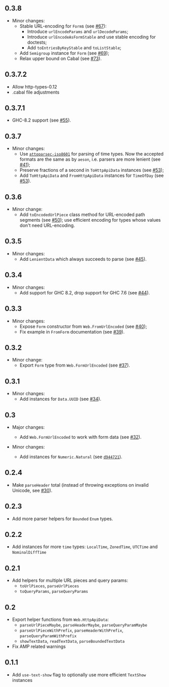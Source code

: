 0.3.8
---

* Minor changes:
    * Stable URL-encoding for `Form`s (see [#67](https://github.com/fizruk/http-api-data/pull/67)):
        * Introduce `urlEncodeParams` and `urlDecodeParams`;
        * Introduce `urlEncodeAsFormStable` and use stable encoding for doctests;
        * Add `toEntriesByKeyStable` and `toListStable`;
    * Add `Semigroup` instance for `Form` (see [#69](https://github.com/fizruk/http-api-data/pull/69));
    * Relax upper bound on Cabal (see [#73](https://github.com/fizruk/http-api-data/pull/73)).

0.3.7.2
---

* Allow http-types-0.12
* .cabal file adjustments

0.3.7.1
---

* GHC-8.2 support (see [#55](https://github.com/fizruk/http-api-data/pull/55)).

0.3.7
---

* Minor changes:
    * Use [`attoparsec-iso8601`](http://hackage.haskell.org/package/attoparsec-iso8601)
      for parsing of time types. Now the accepted formats are the same as by `aeson`,
      i.e. parsers are more lenient
      (see [#41](https://github.com/fizruk/http-api-data/pull/41));
    * Preserve fractions of a second in `ToHttpApiData` instances (see [#53](https://github.com/fizruk/http-api-data/pull/53));
    * Add `ToHttpApiData` and `FromHttpApiData` instances for `TimeOfDay` (see [#53](https://github.com/fizruk/http-api-data/pull/53)).

0.3.6
---

* Minor change:
    * Add `toEncodedUrlPiece` class method for URL-encoded path segments (see [#50](https://github.com/fizruk/http-api-data/pull/50)); use efficient encoding for types whose values don't need URL-encoding.

0.3.5
---

* Minor changes:
    * Add `LenientData` which always succeeds to parse (see [#45](https://github.com/fizruk/http-api-data/pull/45)).

0.3.4
---

* Minor changes:
    * Add support for GHC 8.2, drop support for GHC 7.6 (see [#44](https://github.com/fizruk/http-api-data/pull/44)).

0.3.3
---

* Minor changes:
    * Expose `Form` constructor from `Web.FromUrlEncoded` (see [#40](https://github.com/fizruk/http-api-data/pull/40));
    * Fix example in `FromForm` documentation (see [#39](https://github.com/fizruk/http-api-data/issues/39)).

0.3.2
---

* Minor change:
    * Export `Form` type from `Web.FormUrlEncoded` (see [#37](https://github.com/fizruk/http-api-data/pull/37)).

0.3.1
---

* Minor changes:
    * Add instances for `Data.UUID` (see [#34](https://github.com/fizruk/http-api-data/pull/34)).

0.3
---
* Major changes:
    * Add `Web.FormUrlEncoded` to work with form data (see [#32](https://github.com/fizruk/http-api-data/pull/32)).

* Minor changes:
    * Add instances for `Numeric.Natural` (see [`d944721`](https://github.com/fizruk/http-api-data/commit/d944721ac94929a7ed9e66f25e23221799c08d83)).

0.2.4
---
* Make `parseHeader` total (instead of throwing exceptions on invalid Unicode, see [#30](https://github.com/fizruk/http-api-data/pull/30)).

0.2.3
---
* Add more parser helpers for `Bounded` `Enum` types.

0.2.2
---

* Add instances for more `time` types: `LocalTime`, `ZonedTime`, `UTCTime` and `NominalDiffTime`

0.2.1
---

* Add helpers for multiple URL pieces and query params:
    * `toUrlPieces`, `parseUrlPieces`
    * `toQueryParams`, `parseQueryParams`

0.2
---

* Export helper functions from `Web.HttpApiData`:
    * `parseUrlPieceMaybe`, `parseHeaderMaybe`, `parseQueryParamMaybe`
    * `parseUrlPieceWithPrefix`, `parseHeaderWithPrefix`, `parseQueryParamWithPrefix`
    * `showTextData`, `readTextData`, `parseBoundedTextData`
* Fix AMP related warnings

0.1.1
---

* Add `use-text-show` flag to optionally use more efficient `TextShow` instances
